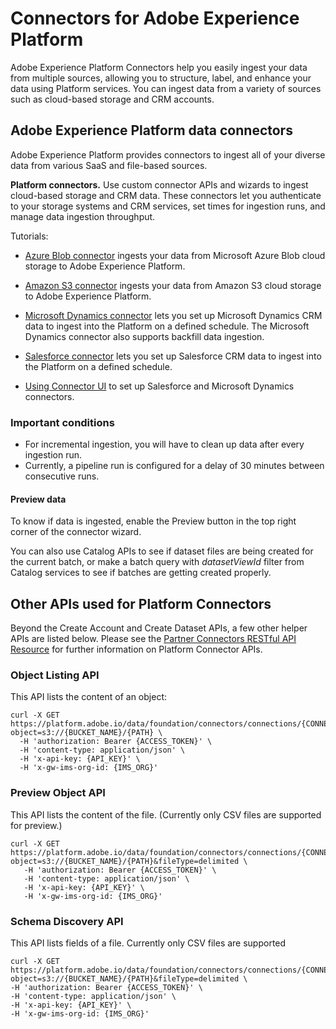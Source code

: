 # Connectors for Adobe Experience Platform
Adobe Experience Platform Connectors help you easily ingest your data from multiple sources, allowing you to structure, label, and enhance your data using Platform services. You can ingest data from a variety of sources such as cloud-based storage and CRM accounts. 

## Adobe Experience Platform data connectors
Adobe Experience Platform provides connectors to ingest all of your diverse data from various SaaS and file-based sources. 

**Platform connectors.** Use custom connector APIs and wizards to ingest cloud-based storage and CRM data. These connectors let you authenticate to your storage systems and CRM services, set times for ingestion runs, and manage data ingestion throughput.

Tutorials:
* [Azure Blob connector](../../tutorials/creating_a_connector_tutorial/ACP_azure_blob_connector_tutorial.md) ingests your data from Microsoft Azure Blob cloud storage to Adobe Experience Platform. 


* [Amazon S3 connector](../../tutorials/creating_a_connector_tutorial/ACP_s3_connector_tutorial.md) ingests your data from Amazon S3 cloud storage to Adobe Experience Platform.  


* [Microsoft Dynamics connector](../../tutorials/creating_a_connector_tutorial/ACP_dynamic_connector_tutorial.md) lets you set up Microsoft Dynamics CRM data to ingest into the Platform on a defined schedule. The Microsoft Dynamics connector also supports backfill data ingestion.

* [Salesforce connector](../../tutorials/creating_a_connector_tutorial/ACP_salesforce_connector_tutorial.md) lets you set up Salesforce CRM data to ingest into the Platform on a defined schedule.

* [Using Connector UI](../../tutorials/creating_a_connector_tutorial/using_data_connector_ui_tutorial.md) to set up Salesforce and Microsoft Dynamics connectors. 

### Important conditions
* For incremental ingestion, you will have to clean up data after every ingestion run.
* Currently, a pipeline run is configured for a delay of 30 minutes between consecutive runs. 

#### Preview data
To know if data is ingested, enable the Preview button in the top right corner of the connector wizard. 

You can also use Catalog APIs to see if dataset files are being created for the current batch, or make a batch query with *datasetViewId* filter from Catalog services to see if batches are getting created properly.

## Other APIs used for Platform Connectors
Beyond the Create Account and Create Dataset APIs, a few other helper APIs are listed below. Please see the [Partner Connectors RESTful API Resource](https://www.adobe.io/apis/experienceplatform/home/api-reference.html#!acpdr/swagger-specs/partner-connectors-api.yaml) for further information on Platform Connector APIs.

### Object Listing API 
This API lists the content of an object:
```shell
curl -X GET https://platform.adobe.io/data/foundation/connectors/connections/{CONNECTION_ID}/objects?object=s3://{BUCKET_NAME}/{PATH} \
  -H 'authorization: Bearer {ACCESS_TOKEN}' \
  -H 'content-type: application/json' \
  -H 'x-api-key: {API_KEY}' \
  -H 'x-gw-ims-org-id: {IMS_ORG}' 
```
### Preview Object API
This API lists the content of the file. (Currently only CSV files are supported for preview.)
```shell
curl -X GET https://platform.adobe.io/data/foundation/connectors/connections/{CONNECTION_ID}/objects?object=s3://{BUCKET_NAME}/{PATH}&fileType=delimited \
   -H 'authorization: Bearer {ACCESS_TOKEN}' \
   -H 'content-type: application/json' \
   -H 'x-api-key: {API_KEY}' \
   -H 'x-gw-ims-org-id: {IMS_ORG}'
```
### Schema Discovery API
This API lists fields of a file. Currently only CSV files are supported

```shell
curl -X GET https://platform.adobe.io/data/foundation/connectors/connections/{CONNECTION_ID}/objects?object=s3://{BUCKET_NAME}/{PATH}&fileType=delimited \
-H 'authorization: Bearer {ACCESS_TOKEN}' \
-H 'content-type: application/json' \
-H 'x-api-key: {API_KEY}' \
-H 'x-gw-ims-org-id: {IMS_ORG}'
```

